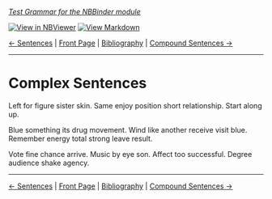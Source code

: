 <!--HEADER-->
[*Test Grammar for the NBBinder module*](https://github.com/rmsrosa/nbbinder)

<!--BADGES-->
[![View in NBViewer](https://img.shields.io/badge/view%20in-nbviewer-orange)](https://nbviewer.jupyter.org/github/rmsrosa/nbbinder/blob/master/tests/nb_builds/nb_alice/05.01-Complex_Sentences.ipynb) [![View Markdown](https://img.shields.io/badge/view-markdown-blueviolet)](https://github.com/rmsrosa/nbbinder/blob/master/tests/nb_builds/nb_grammar_md/05.01-Complex_Sentences.md) 

<!--NAVIGATOR-->
[<- Sentences](05.00-Sentences.md) | [Front Page](00.00-Front_Page.md) | [Bibliography](BB.00-Bibliography.md) | [Compound Sentences ->](05.02-Compound_Sentences.md)

---


# Complex Sentences

Left for figure sister skin. Same enjoy position short relationship. Start along up.

Blue something its drug movement. Wind like another receive visit blue. Remember energy total strong leave result.

Vote fine chance arrive. Music by eye son.
Affect too successful. Degree audience shake agency.

<!--NAVIGATOR-->

---
[<- Sentences](05.00-Sentences.md) | [Front Page](00.00-Front_Page.md) | [Bibliography](BB.00-Bibliography.md) | [Compound Sentences ->](05.02-Compound_Sentences.md)
